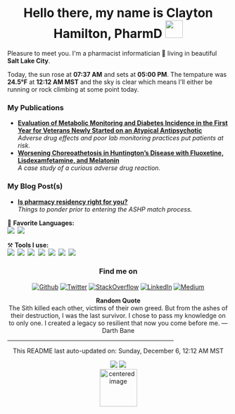 <h1 align = "center"> Hello there, my name is Clayton Hamilton, PharmD  <img src="https://github.com/claytonjhamilton/claytonjhamilton/blob/main/images/waving_hand.gif" width="40px"></h1>

Pleasure to meet you. I'm a pharmacist informatician 💊 living in beautiful <b>Salt Lake City</b>. 
<p>Today, the sun rose at <b>07:37 AM</b> and sets at <b>05:00 PM</b>. The tempature was <b>24.5°F</b> at <b>12:12 AM MST</b> and the sky is clear which means I&#39;ll either be running or rock climbing at some point today.</p>

<h3>My Publications</h3>
<ul>
  <li><a href="https://www.mdedge.com/fedprac/article/231303/diabetes/evaluation-metabolic-monitoring-and-diabetes-incidence-first-year"><b>Evaluation of Metabolic Monitoring and Diabetes Incidence in the First Year for Veterans Newly Started on an Atypical Antipsychotic</b></a><br/><i>Adverse drug effects and poor lab monitoring practices put patients at risk.</i></li>
  <li><a href="https://www.ncbi.nlm.nih.gov/pmc/articles/PMC6145609/"><b>Worsening Choreoathetosis in Huntington’s Disease with Fluoxetine, Lisdexamfetamine, and Melatonin</b></a><br/><i>A case study of a curious adverse drug reaction.</i></li>
</ul>

<h3>My Blog Post(s)</h3>
<ul>
  <li><a href="https://clayton-hamilton.medium.com/is-a-pharmacy-residency-right-for-you-9660f6e35fcb"><b>Is pharmacy residency right for you?</b></a><br/><i>Things to ponder prior to entering the ASHP match process.</i></li>
</ul>

📄 **Favorite Languages:**
<br>
 <code><img src="https://img.shields.io/badge/-SQL-%2312100E.svg?logo=microsoft-sql-server&logoColor=red&style=for-the-badge"></code><code>&nbsp;<img 
 src="https://img.shields.io/badge/Python-%2312100E.svg?logo=python&style=for-the-badge&logoColor=yellow"></code>

⚒ **Tools I use:**
<br>
<code><img src="https://img.shields.io/badge/-Microsoft%20SQL%20Server-%2312100E.svg?logo=microsoft-sql-server&logoColor=red&style=for-the-badge"></code><code>&nbsp;<img 
src="https://img.shields.io/badge/-Visual%20Studio%20Code-%2312100E.svg?logo=visual-studio-code&style=for-the-badge&logoColor=blue"></code><code>&nbsp;<img 
src="https://img.shields.io/badge/-Visual%20Studio-%2312100E.svg?logo=visual-studio&style=for-the-badge&logoColor=purple"></code><code>&nbsp;<img 
src="https://img.shields.io/badge/-Report%20Builder-%2312100E.svg?logo=Power%20BI&logoColor=red&style=for-the-badge"></code><code>&nbsp;<img 
src="https://img.shields.io/badge/-PowerBI-black?logo=Power%20BI&logoColor=yellow&style=for-the-badge"></code><code>&nbsp;<img 
src="https://img.shields.io/badge/-Git-%2312100E.svg?logo=git&style=for-the-badge"></code><code>&nbsp;<img 
src="https://img.shields.io/badge/-GitHub-black?logo=GitHub&style=for-the-badge"></code>
<br>
<h3 align="center">Find me on</h3>
<p align="center"><a href="https://github.com/claytonjhamilton" target="_blank"><img alt="Github" src="https://img.shields.io/badge/GitHub-%2312100E.svg?&style=for-the-badge&logo=Github&logoColor=white" /></a> <a 
href="https://twitter.com/HamiltonPharmD" target="_blank"><img alt="Twitter" src="https://img.shields.io/badge/twitter-%2312100E.svg?&style=for-the-badge&logo=twitter&logoColor=white" /></a> <a 
href="https://stackoverflow.com/users/14122375/hamiltonpharmd" target="_blank"><img alt="StackOverflow" src="https://img.shields.io/badge/stackoverflow-%2312100E.svg?&style=for-the-badge&logo=stackoverflow&logoColor=orange" /></a> <a 
href="https://www.linkedin.com/in/clayton-j-hamilton" target="_blank"><img alt="LinkedIn" src="https://img.shields.io/badge/linkedin-%2312100E.svg?&style=for-the-badge&logo=linkedin&logoColor=white" /></a> <a 
href="https://medium.com/@clayton-hamilton" target="_blank"><img alt="Medium" src="https://img.shields.io/badge/medium-%2312100E.svg?&style=for-the-badge&logo=medium&logoColor=white" /></a>
</p>
<p align="center">
<b>Random Quote</b>
<br>
<text>The Sith killed each other, victims of their own greed. But from the ashes of their destruction, I was the last survivor. I chose to pass my knowledge on to only one. I created a legacy so resilient that now you come before me. — Darth Bane</text>
</p>
<hr style="width:75%;text-align:center">
<p align="center">
    <text>This README last auto-updated on: Sunday, December 6, 12:12 AM MST</text>
    <br>
</p>
<p align="center">
<img src="https://github.com/claytonjhamilton/claytonjhamilton/workflows/README%20build/badge.svg"/>
<img src="https://visitor-badge.glitch.me/badge?page_id=claytonjhamilton.claytonjhamilton"/>
<br>
<img alt="centered image" height="85" src="https://github.com/hjnilsson/country-flags/blob/master/svg/us.svg"/>
</p>